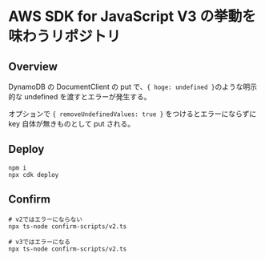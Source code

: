 # AWS SDK for JavaScript V3 の挙動を味わうリポジトリ

## Overview

DynamoDB の DocumentClient の put で、`{ hoge: undefined }`のような明示的な undefined を渡すとエラーが発生する。

オプションで `{ removeUndefinedValues: true }` をつけるとエラーにならずに key 自体が無きものとして put される。

## Deploy

```console
npm i
npx cdk deploy
```

## Confirm

```console
# v2ではエラーにならない
npx ts-node confirm-scripts/v2.ts

# v3ではエラーになる
npx ts-node confirm-scripts/v2.ts
```
